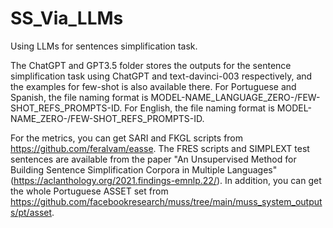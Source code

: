 # SS_Via_LLMs
Using LLMs for sentences simplification task.

The ChatGPT and GPT3.5 folder stores the outputs for the sentence simplification task using ChatGPT and text-davinci-003 respectively, and the examples for few-shot is also available there. For Portuguese and Spanish, the file naming format is MODEL-NAME_LANGUAGE_ZERO-/FEW-SHOT_REFS_PROMPTS-ID. For English, the file naming format is MODEL-NAME_ZERO-/FEW-SHOT_REFS_PROMPTS-ID.

For the metrics, you can get SARI and FKGL scripts from https://github.com/feralvam/easse. The FRES scripts and SIMPLEXT test sentences are available from the paper "An Unsupervised Method for Building Sentence Simplification Corpora in Multiple Languages" (https://aclanthology.org/2021.findings-emnlp.22/). In addition, you can get the whole Portuguese ASSET set from https://github.com/facebookresearch/muss/tree/main/muss_system_outputs/pt/asset.
